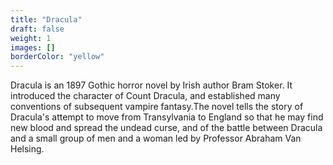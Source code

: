 ```yaml
---
title: "Dracula"
draft: false
weight: 1
images: []
borderColor: "yellow"
---
```


Dracula is an 1897 Gothic horror novel by Irish author Bram Stoker. It introduced the character of Count Dracula, and established many conventions of subsequent vampire fantasy.The novel tells the story of Dracula's attempt to move from Transylvania to England so that he may find new blood and spread the undead curse, and of the battle between Dracula and a small group of men and a woman led by Professor Abraham Van Helsing.
